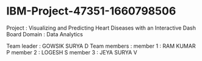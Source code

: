 # IBM-Project-47351-1660798506
Project : Visualizing and Predicting Heart Diseases with an Interactive Dash Board
Domain : Data Analytics

Team leader    :  GOWSIK SURYA D
Team members   : 
     member 1  : RAM KUMAR P
     member 2  : LOGESH S
     member 3  : JEYA SURYA V
